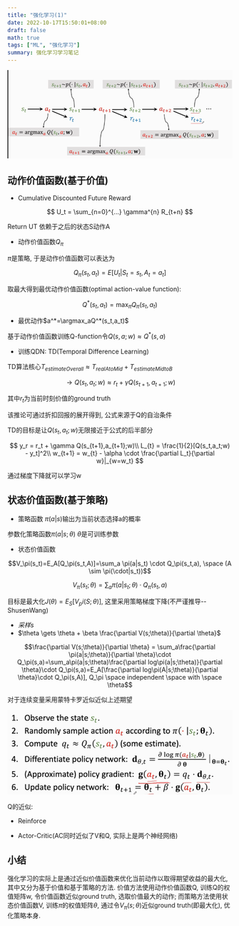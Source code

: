 ```yaml
---
title: "强化学习(1)"
date: 2022-10-17T15:50:01+08:00
draft: false
math: true
tags: ["ML", "强化学习"]
summary: 强化学习学习笔记
---
```

![](/images/qdn-1.png)

## 动作价值函数(基于价值)

+ Cumulative Discounted Future Reward

$$
U_t = \sum_{n=0}^{...} \gamma^{n} R_{t+n}
$$

Return UT 依赖于之后的状态S动作A

+ 动作价值函数$Q_\pi$

$\pi$是策略, 于是动作价值函数可以表达为

$$Q_\pi(s_t, a_t)=E[U_t|S_t=s_t, A_t=a_t]$$

取最大得到最优动作价值函数(optimal action-value function):

$$Q^*(s_t, a_t)=\max_{\pi}Q_\pi(s_t, a_t)$$

+ 最优动作$a^*=\argmax_aQ^*(s_t,a_t)$

基于动作价值函数训练Q-function令$Q(s,a;w)\approx Q^*(s,a)$

+ 训练QDN: TD(Temporal Difference Learning)

TD算法核心$T_{estimateOverall} \approx T_{realAtoMid} + T_{estimateMidtoB}$

$$\to Q(s_t,a_t;w) \approx r_t + \gamma Q(s_{t+1},a_{t+1};w)$$

其中$r_t$为当前时刻价值的ground truth

该推论可通过折扣回报的展开得到, 公式来源于Q的自治条件

TD的目标是让$Q(s_t,a_t;w)$无限接近于公式的后半部分
 
$$
y_r = r_t + \gamma Q(s_{t+1},a_{t+1};w)\\
L_{t} = \frac{1}{2}[Q(s_t,a_t;w) - y_t]^2\\
w_{t+1} = w_{t} - \alpha \cdot \frac{\partial L_t}{\partial w}|_{w=w_t}
$$

通过梯度下降就可以学习w

## 状态价值函数(基于策略)

+ 策略函数
$\pi(a|s)$输出为当前状态选择a的概率

参数化策略函数$\pi(a|s;\theta)$ $\theta$是可训练参数

+ 状态价值函数

$$V_\pi(s_t)=E_A[Q_\pi(s_t,A)]=\sum_a \pi(a|s_t) \cdot Q_\pi(s_t,a), \space (A \sim \pi(\cdot|s_t))$$

$$V_\pi(s_t;\theta)=\sum_a \pi(a|s_t;\theta) \cdot Q_\pi(s_t,a)$$

目标是最大化$J(\theta)=E_S[V_pi(S;\theta)]$, 这里采用策略梯度下降(不严谨推导--ShusenWang)
 
+ *采样s*
+ $\theta \gets \theta + \beta \frac{\partial V(s;\theta)}{\partial \theta}$

$$\frac{\partial V(s;\theta)}{\partial \theta} = \sum_a\frac{\partial \pi(a|s;\theta)}{\partial \theta}\cdot Q_\pi(s,a)=\sum_a\pi(a|s;\theta)\frac{\partial log\pi(a|s;\theta)}{\partial \theta}\cdot Q_\pi(s,a)=E_A[\frac{\partial log\pi(A|s;\theta)}{\partial \theta}\cdot Q_\pi(s,A)], Q_\pi \space independent \space with \space \theta$$

对于连续变量采用蒙特卡罗近似近似上述期望

![](/images/qdn-2.png)

Q的近似:

+ Reinforce

+ Actor-Critic(AC同时近似了V和Q, 实际上是两个神经网络)

## 小结

强化学习的实际上是通过近似价值函数来优化当前动作以取得期望收益的最大化, 其中又分为基于价值和基于策略的方法. 价值方法使用动作价值函数Q, 训练Q的权值矩阵w, 令价值函数近似ground truth, 选取价值最大的动作; 而策略方法使用状态价值函数V, 训练$\pi$的权值矩阵$\theta$, 通过令$V_\pi(s;\theta)$近似ground truth(即最大化), 优化策略本身.